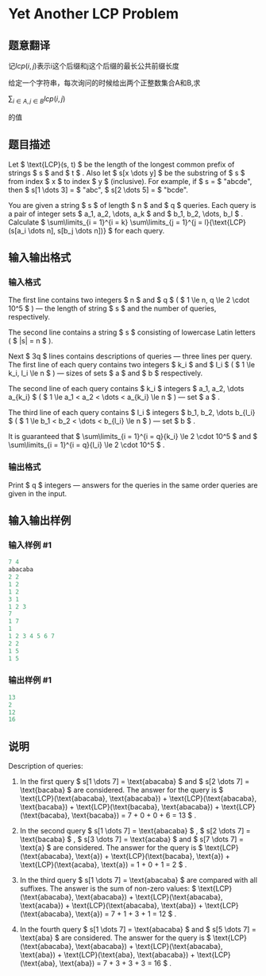 # Yet Another LCP Problem

## 题意翻译

记$lcp(i,j)$表示i这个后缀和j这个后缀的最长公共前缀长度

给定一个字符串，每次询问的时候给出两个正整数集合A和B,求

$\sum_{i \in A,j \in B}lcp(i,j)$

的值

## 题目描述

Let $ \text{LCP}(s, t) $ be the length of the longest common prefix of strings $ s $ and $ t $ . Also let $ s[x \dots y] $ be the substring of $ s $ from index $ x $ to index $ y $ (inclusive). For example, if $ s = $ "abcde", then $ s[1 \dots 3] = $ "abc", $ s[2 \dots 5] = $ "bcde".

You are given a string $ s $ of length $ n $ and $ q $ queries. Each query is a pair of integer sets $ a_1, a_2, \dots, a_k $ and $ b_1, b_2, \dots, b_l $ . Calculate $ \sum\limits_{i = 1}^{i = k} \sum\limits_{j = 1}^{j = l}{\text{LCP}(s[a_i \dots n], s[b_j \dots n])} $ for each query.

## 输入输出格式

### 输入格式

The first line contains two integers $ n $ and $ q $ ( $ 1 \le n, q \le 2 \cdot 10^5 $ ) — the length of string $ s $ and the number of queries, respectively.

The second line contains a string $ s $ consisting of lowercase Latin letters ( $ |s| = n $ ).

Next $ 3q $ lines contains descriptions of queries — three lines per query. The first line of each query contains two integers $ k_i $ and $ l_i $ ( $ 1 \le k_i, l_i \le n $ ) — sizes of sets $ a $ and $ b $ respectively.

The second line of each query contains $ k_i $ integers $ a_1, a_2, \dots a_{k_i} $ ( $ 1 \le a_1 < a_2 < \dots < a_{k_i} \le n $ ) — set $ a $ .

The third line of each query contains $ l_i $ integers $ b_1, b_2, \dots b_{l_i} $ ( $ 1 \le b_1 < b_2 < \dots < b_{l_i} \le n $ ) — set $ b $ .

It is guaranteed that $ \sum\limits_{i = 1}^{i = q}{k_i} \le 2 \cdot 10^5 $ and $ \sum\limits_{i = 1}^{i = q}{l_i} \le 2 \cdot 10^5 $ .

### 输出格式

Print $ q $ integers — answers for the queries in the same order queries are given in the input.

## 输入输出样例

### 输入样例 #1

```cpp
7 4
abacaba
2 2
1 2
1 2
3 1
1 2 3
7
1 7
1
1 2 3 4 5 6 7
2 2
1 5
1 5

```
### 输出样例 #1

```cpp
13
2
12
16

```
## 说明

Description of queries:

1. In the first query $ s[1 \dots 7] = \text{abacaba} $ and $ s[2 \dots 7] = \text{bacaba} $ are considered. The answer for the query is $ \text{LCP}(\text{abacaba}, \text{abacaba}) + \text{LCP}(\text{abacaba}, \text{bacaba}) + \text{LCP}(\text{bacaba}, \text{abacaba}) + \text{LCP}(\text{bacaba}, \text{bacaba}) = 7 + 0 + 0 + 6 = 13 $ .

2. In the second query $ s[1 \dots 7] = \text{abacaba} $ , $ s[2 \dots 7] = \text{bacaba} $ , $ s[3 \dots 7] = \text{acaba} $ and $ s[7 \dots 7] = \text{a} $ are considered. The answer for the query is $ \text{LCP}(\text{abacaba}, \text{a}) + \text{LCP}(\text{bacaba}, \text{a}) + \text{LCP}(\text{acaba}, \text{a}) = 1 + 0 + 1 = 2 $ .

3. In the third query $ s[1 \dots 7] = \text{abacaba} $ are compared with all suffixes. The answer is the sum of non-zero values: $ \text{LCP}(\text{abacaba}, \text{abacaba}) + \text{LCP}(\text{abacaba}, \text{acaba}) + \text{LCP}(\text{abacaba}, \text{aba}) + \text{LCP}(\text{abacaba}, \text{a}) = 7 + 1 + 3 + 1 = 12 $ .

4. In the fourth query $ s[1 \dots 7] = \text{abacaba} $ and $ s[5 \dots 7] = \text{aba} $ are considered. The answer for the query is $ \text{LCP}(\text{abacaba}, \text{abacaba}) + \text{LCP}(\text{abacaba}, \text{aba}) + \text{LCP}(\text{aba}, \text{abacaba}) + \text{LCP}(\text{aba}, \text{aba}) = 7 + 3 + 3 + 3 = 16 $ .


